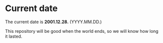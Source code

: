 # Current date

The current date is **2001.12.28.** (YYYY.MM.DD.)

This repository will be good when the world ends, so we will know how long it lasted.